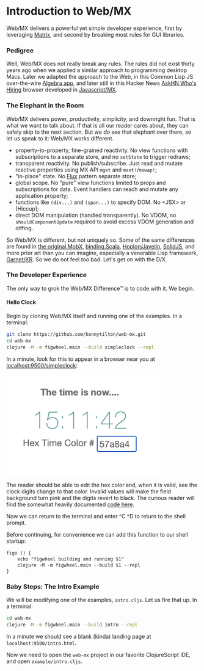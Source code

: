 # Introduction to Web/MX

Web/MX delivers a powerful yet simple developer experience, first by leveraging [Matrix](https://github.com/kennytilton/matrix/blob/main/cljc/matrix/README.md), and second by breaking most rules for GUI libraries.

### Pedigree
Well, Web/MX does not really break any rules. The rules did not exist thirty years ago when we applied a similar approach to programming desktop Macs. Later we adapted the approach to the Web, in this Common Lisp JS over-the-wire [Algebra app](http://tiltonsalgebra.com/#), and later still in this Hacker News [AskHN Who's Hiring](https://kennytilton.github.io/whoishiring/) browser developed in [Javascript/MX](https://github.com/kennytilton/matrix/tree/main/js/matrix).

### The Elephant in the Room
Web/MX delivers power, productivity, simplicity, and downright fun. That is what we want to talk about. If that is all our reader cares about, they can safely skip to the next section. But we _do_ see that elephant over there, so let us speak to it: Web/MX works different.
* property-to-property, fine-grained reactivity. No view functions with subscriptions to a separate store, and no `setState` to trigger redraws;
* transparent reactivity. No publish/subscribe. Just read and mutate reactive properties using MX API `mget` and `mset!`/`mswap!`;
* "in-place" state. No [Flux](https://facebook.github.io/flux/) pattern separate store;
* global scope. No "pure" view functions limited to props and subscriptions for data. Event handlers can reach and mutate any application property;
* functions like `(div...)` and `(span...)` to specify DOM. No \<JSX> or [Hiccup];
* direct DOM manipulation (handled transparently). No VDOM, no `shouldComponentUpdate` required to avoid excess VDOM generation and diffing.

So Web/MX is different, but not uniquely so. Some of the same differences are found in [the original MobX](https://mobx.js.org/README.html), [binding.Scala](https://github.com/ThoughtWorksInc/Binding.scala/blob/12.x/README.md), [Hoplon/Javelin](https://github.com/hoplon/javelin), [SolidJS](https://www.solidjs.com/), and more prior art than you can imagine, especially a venerable Lisp framework, [Garnet/KR](https://sourceforge.net/projects/garnetlisp/). So we do not feel _too_ bad. Let's get on with the D/X.

### The Developer Experience
The only way to grok the Web/MX Difference&trade; is to code with it. We begin.

#### Hello Clock
Begin by cloning Web/MX itself and running one of the examples. In a terminal:
```bash
git clone https://github.com/kennytilton/web-mx.git
cd web-mx
clojure -M -m figwheel.main --build simpleclock --repl
```
In a minute, look for this to appear in a browser near you at [localhost:9500/simpleclock](http://localhost:9500/simpleclock.html):

![Web MX](../images/simpleclock.png)

The reader should be able to edit the hex color and, when it is valid, see the clock digits change to that color. Invalid values will make the field background turn pink and the digits revert to black. The curious reader will find the somewhat heavily documented [code here](https://github.com/kennytilton/web-mx/blob/main/src/tiltontec/example/simpleclock.cljs). 

Now we can return to the terminal and enter ^C ^D to return to the shell prompt.

Before continuing, for convenience we can add this function to our shell startup:
```
figo () {
    echo "figwheel building and running $1"
    clojure -M -m figwheel.main --build $1 --repl
}
```
### Baby Steps: The Intro Example
We will be modifying one of the examples, `intro.cljs`. Let us fire that up. In a terminal:
```bash
cd web-mx
clojure -M -m figwheel.main --build intro --repl
```
In a minute we should see a blank (kinda) landing page at `localhost:9500/intro.html`.

Now we need to open the `web-mx` project in our favorite ClojureScript IDE, and open `example/intro.cljs`.

